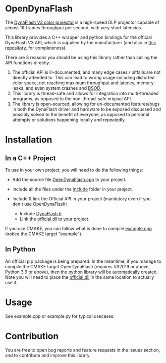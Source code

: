# OpenDynaFlash

The [DynaFlash V3 color projector](https://www.vision.ict.e.titech.ac.jp/projects/dynaflashv3/index.html) is a high-speed DLP projector capable of almost 1K frames throughput per second, with very short latencies.

This library provides a C++ wrapper and python bindings for the official DynaFlash V3 API, which is supplied by the manufacturer (and also in [this repository](https://github.com/yoterel/OpenDynaFlash/tree/main/official_API), for completeness).

There are 3 reasons you should be using this library rather than calling the API functions directly.

1) The official API is ill-documented, and many edge cases / pitfalls are not directly attended to. This can lead to wrong usage including distorted color space, not reaching maximum throughput and latency, memory leaks, and even system crashes and [BSOD](https://en.wikipedia.org/wiki/Blue_screen_of_death).
2) This library is thread-safe and allows for integration into multi-threaded programs, as opposed to the non-thread-safe original API.
3) The library is open-sourced, allowing for un-documented features/bugs in both the DynaFlash driver and hardware to be exposed discussed and possibly solved to the benefit of everyone, as opposed to personal attempts or solutions happening locally and repeatedly.

# Installation
## In a C++ Project
To use in your own project, you will need to do the following things:

- Add the source file [OpenDynaFlash.cpp](https://github.com/yoterel/OpenDynaFlash/blob/main/src/OpenDynaFlash.cpp) to your project.
- Include all the files under the [include](https://github.com/yoterel/OpenDynaFlash/tree/main/include) folder in your project.

- Include & link the Official API in your project (mandatory even if you don't use OpenDynaFlash)
  - Include [DynaFlash.h](https://github.com/yoterel/OpenDynaFlash/blob/main/official_API/include/DynaFlash.h).
  - Link the [official dll](https://github.com/yoterel/OpenDynaFlash/blob/main/official_API/lib/DynaFlash200.dll) to your project.

If you use CMAKE, you can follow what is done to compile [example.cpp](https://github.com/yoterel/OpenDynaFlash/blob/main/examples/example.cpp) (notice the CMAKE target "example").


## In Python
An official pip package is being prepared. In the meantime, if you manage to compile the CMAKE target OpenDynaFlash (requires VS2019 or above, Python 3.9 or above), then the python library will be automatically created. Note you will need to place the [official dll](https://github.com/yoterel/OpenDynaFlash/blob/main/official_API/lib/DynaFlash200.dll) in the same location to actually use it.

# Usage
See example.cpp or example.py for typical usecases.

# Contribution
You are free to open bug reports and feature requests in the Issues section, and to contribute and improve this library.
